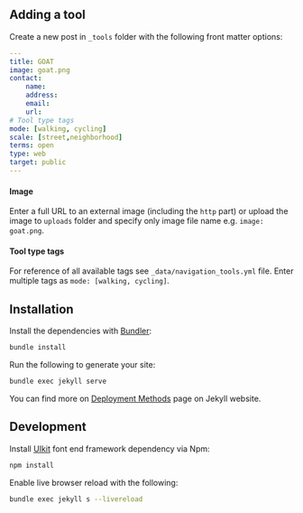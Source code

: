 ## Adding a tool
Create a new post in `_tools` folder with the following front matter options:

```yaml
---
title: GOAT
image: goat.png
contact:
    name: 
    address: 
    email: 
    url: 
# Tool type tags
mode: [walking, cycling]
scale: [street,neighborhood]
terms: open
type: web
target: public
---
```

#### Image
Enter a full URL to an external image (including the `http` part) or upload the image to `uploads` folder and specify only image file name e.g. `image: goat.png`.

#### Tool type tags 
For reference of all available tags see `_data/navigation_tools.yml` file. Enter multiple tags as `mode: [walking, cycling]`.

## Installation

Install the dependencies with [Bundler](http://bundler.io/):

```bash
bundle install
```

Run the following to generate your site:
```bash
bundle exec jekyll serve
```

You can find more on [Deployment Methods](https://jekyllrb.com/docs/deployment-methods/) page on Jekyll website.

## Development

Install [UIkit](https://getuikit.com/) font end framework dependency via Npm:
```bash
npm install
```
Enable live browser reload with the following:
```bash
bundle exec jekyll s --livereload
```